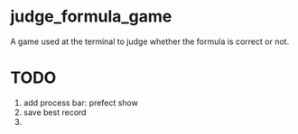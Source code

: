 # judge_formula_game

A game used at the terminal to judge whether the formula is correct or not.

# TODO

1. add process bar: prefect show
2. save best record
3.

